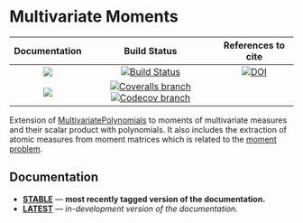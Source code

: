 # Multivariate Moments

| **Documentation** | **Build Status** | **References to cite** |
|:-----------------:|:----------------:|:----------------------:|
| [![][docs-stable-img]][docs-stable-url] | [![Build Status][build-img]][build-url] | [![DOI][zenodo-img]][zenodo-url] |
| [![][docs-latest-img]][docs-latest-url] | [![Coveralls branch][coveralls-img]][coveralls-url] [![Codecov branch][codecov-img]][codecov-url] | |

Extension of [MultivariatePolynomials](https://github.com/JuliaAlgebra/MultivariatePolynomials.jl) to moments of multivariate measures and their scalar product with polynomials.
It also includes the extraction of atomic measures from moment matrices which is related to the [moment problem](https://en.wikipedia.org/wiki/Moment_problem).

## Documentation

- [**STABLE**][docs-stable-url] &mdash; **most recently tagged version of the documentation.**
- [**LATEST**][docs-latest-url] &mdash; *in-development version of the documentation.*

[docs-stable-img]: https://img.shields.io/badge/docs-stable-blue.svg
[docs-latest-img]: https://img.shields.io/badge/docs-latest-blue.svg
[docs-stable-url]: https://juliaalgebra.github.io/MultivariateMoments.jl/stable
[docs-latest-url]: https://juliaalgebra.github.io/MultivariateMoments.jl/latest

[build-img]: https://travis-ci.org/JuliaAlgebra/MultivariateMoments.jl.svg?branch=master
[build-url]: https://travis-ci.org/JuliaAlgebra/MultivariateMoments.jl
[coveralls-img]: https://coveralls.io/repos/github/JuliaAlgebra/MultivariateMoments.jl/badge.svg?branch=master
[coveralls-url]: https://coveralls.io/github/JuliaAlgebra/MultivariateMoments.jl?branch=master
[codecov-img]: http://codecov.io/github/JuliaAlgebra/MultivariateMoments.jl/coverage.svg?branch=master
[codecov-url]: http://codecov.io/github/JuliaAlgebra/MultivariateMoments.jl?branch=master

[zenodo-url]: https://doi.org/10.5281/zenodo.1260357
[zenodo-img]: https://zenodo.org/badge/DOI/10.5281/zenodo.1260357.svg
